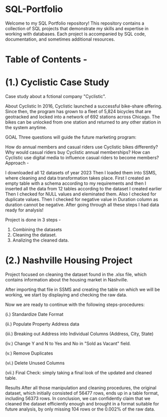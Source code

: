 # SQL-Portfolio
Welcome to my SQL Portfolio repository! This repository contains a collection of SQL projects that demonstrate my skills and expertise in working with databases. Each project is accompanied by SQL code, documentation, and sometimes additional resources.

# Table of Contents -

# (1.) Cyclistic Case Study

Case study about a fctional company "Cyclistic".

About Cyclistic In 2016, Cyclistic launched a successful bike-share offering. Since then, the program has grown to a fleet of 5,824 bicycles that are geotracked and locked into a network of 692 stations across Chicago. The bikes can be unlocked from one station and returned to any other station in the system anytime.

GOAL Three questions will guide the future marketing program:

How do annual members and casual riders use Cyclistic bikes differently?
Why would casual riders buy Cyclistic annual memberships?
How can Cyclistic use digital media to influence casual riders to become members?
Approach -

I downloaded all 12 datasets of year 2023
Then I loaded them into SSMS, where cleaning and data transformation takes place.
First I created an empty table with a schema according to my requirements and then I inserted all the data from 12 tables according to the dataset I created earlier
Then I checked for NULL values and eleminated them.
Also I checked for duplicate values.
Then I checked for negative value in Duration column as duration cannot be negative.
After going through all these steps I had data ready for analysis!

Project is done in 3 steps - 
1. Combining the datasets
2. Cleaning the dataset.
3. Analizing the cleaned data.

# (2.) Nashville Housing Project

Project focused on cleaning the dataset found in the .xlsx file, which contains information about the housing market in Nashville.

After importing that file in SSMS and creating the table on which we will be working, we start by displaying and checking the raw data.

Now we are ready to continue with the following steps-procedures:

(i.) Standardize Date Format

(ii.)  Populate Property Address data

(iii.)  Breaking out Address into Individual Columns (Address, City, State)

(iv.) Change Y and N to Yes and No in "Sold as Vacant" field.

(v.) Remove Duplicates

(vi.) Delete Unused Columns

(vii.) Final Check: simply taking a final look of the updated and cleaned table.

Results
After all those manipulation and cleaning procedures, the original dataset, which initially consisted of 56477 rows, ends up in a table format, including 56373 rows. In conclusion, we can confidently claim that we cleaned the dataset efficiently enough and brought in a format suitable for future analysis, by only missing 104 rows or the 0.002% of the raw data.
